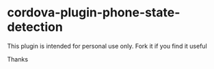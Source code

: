 # cordova-plugin-phone-state-detection

This plugin is intended for personal use only. Fork it if you find it useful

Thanks
